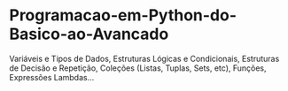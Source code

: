 # Programacao-em-Python-do-Basico-ao-Avancado

Variáveis e Tipos de Dados, Estruturas Lógicas e Condicionais, Estruturas de Decisão e Repetição, Coleções (Listas, Tuplas, Sets, etc), Funções, Expressões Lambdas...

